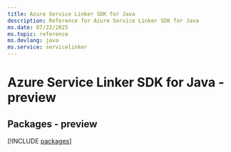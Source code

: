 ```yaml
---
title: Azure Service Linker SDK for Java
description: Reference for Azure Service Linker SDK for Java
ms.date: 07/22/2025
ms.topic: reference
ms.devlang: java
ms.service: servicelinker
---
```

# Azure Service Linker SDK for Java - preview
## Packages - preview
[!INCLUDE [packages](service-linker-index.md)]